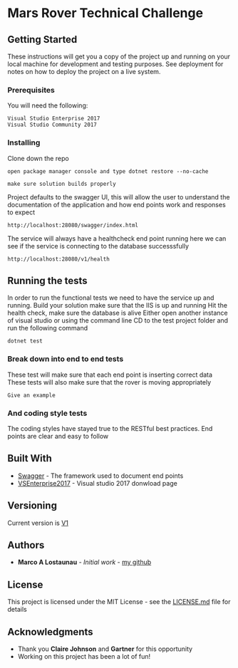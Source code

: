 # Mars Rover Technical Challenge

## Getting Started

These instructions will get you a copy of the project up and running on your local machine for development and testing purposes. See deployment for notes on how to deploy the project on a live system.

### Prerequisites

You will need the following:

```
Visual Studio Enterprise 2017
Visual Studio Community 2017
```

### Installing

Clone down the repo

```
open package manager console and type dotnet restore --no-cache
```

```
make sure solution builds properly
```

Project defaults to the swagger UI, this will allow the user to understand the documentation of the application and how end points work and responses to expect
```
http://localhost:28080/swagger/index.html
```

The service will always have a healthcheck end point running here we can see if the service is connecting to the database successsfully
```
http://localhost:28080/v1/health
```


## Running the tests

In order to run the functional tests we need to have the service up and running. 
Build your solution make sure that the IIS is up and running 
Hit the health check, make sure the database is alive
Either open another instance of visual studio or using the command line CD to the test project folder and run the following command
```
dotnet test
```

### Break down into end to end tests

These test will make sure that each end point is inserting correct data
These tests will also make sure that the rover is moving appropriately

```
Give an example
```

### And coding style tests

The coding styles have stayed true to the RESTful best practices.
End points are clear and easy to follow


## Built With

* [Swagger](https://swagger.io/tools/swagger-ui/) - The framework used to document end points
* [VSEnterprise2017](https://visualstudio.microsoft.com/downloads/) - Visual studio 2017 donwload page


## Versioning

Current version is [V1](v1/rover)

## Authors

* **Marco A Lostaunau** - *Initial work* - [my github](https://github.com/lostaunaum)

## License

This project is licensed under the MIT License - see the [LICENSE.md](LICENSE.md) file for details

## Acknowledgments

* Thank you **Claire Johnson** and **Gartner** for this opportunity
* Working on this project has been a lot of fun!
